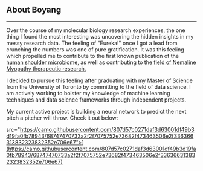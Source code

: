 ## About Boyang
***

Over the course of my molecular biology research experiences, the one thing I found the most interesting was uncovering the hidden insights in my messy research data. The feeling of "Eureka!" once I got a lead from crunching the numbers was one of pure gratification. It was this feeling which propelled me to contribute to the first known publication of the [human shoulder microbiome](https://pubmed.ncbi.nlm.nih.gov/29908759/), as well as contributing to the [field of Nemaline Myopathy therapeutic research.](https://www.ncbi.nlm.nih.gov/pmc/articles/PMC6777365/)

I decided to pursue this feeling after graduating with my Master of Science from the University of Toronto by committing to the field of data science. I am actively working to bolster my knowledge of machine learning techniques and data science frameworks through independent projects. 

My current active project is building a neural network to predict the next pitch a pitcher will throw. Check it out below:


src="https://camo.githubusercontent.com/807d57c0271daf3d63001df49b3d19fa0fb78943/68747470733a2f2f7075752e73682f473463506e2f336366313832323832352e706e67">](https://camo.githubusercontent.com/807d57c0271daf3d63001df49b3d19fa0fb78943/68747470733a2f2f7075752e73682f473463506e2f336366313832323832352e706e67)